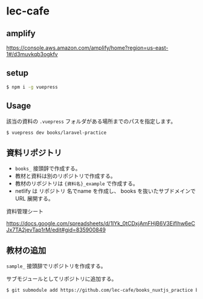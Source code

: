 # lec-cafe

## amplify

https://console.aws.amazon.com/amplify/home?region=us-east-1#/d3muvkqb3ogkfv

## setup

```bash
$ npm i -g vuepress
```


## Usage

該当の資料の `.vuepress` フォルダがある場所までのパスを指定します。

```bash
$ vuepress dev books/laravel-practice
```


## 資料リポジトリ

- `books_` 接頭辞で作成する。
- 教材と資料は別のリポジトリで作成する。
- 教材のリポジトリは `{資料名}_example` で作成する。
- netlify は リポジトリ 名でname を作成し、 books を抜いたサブドメインで URL 展開する。

資料管理シート

https://docs.google.com/spreadsheets/d/1lYk_0tCDxjAmFHjB6V3Eiflhw6eCJx7TA2jevTap1rM/edit#gid=835900849

## 教材の追加

`sample_` 接頭辞でリポジトリを作成する。

サブモジュールとしてリポジトリに追加する。

```bash
$ git submodule add https://github.com/lec-cafe/books_nuxtjs_practice books/nuxtjs_practice
```

